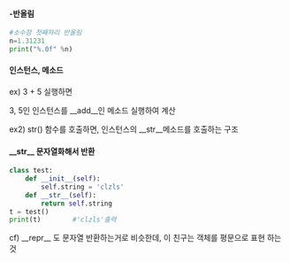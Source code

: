 #### -반올림

```python
#소수점 첫째자리 반올림
n=1.31231
print("%.0f" %n) 
```



#### 인스턴스, 메소드

ex) 3 + 5 실행하면

3, 5인 인스턴스를 \_\_add\_\_인 메소드 실행하여 계산

ex2) str() 함수를 호출하면, 인스턴스의 \_\_str\_\_메소드를 호출하는 구조



#### \_\_str\_\_ 문자열화해서 반환

```python
class test:
    def __init__(self):
        self.string = 'clzls'
    def __str__(self):
        return self.string
t = test()
print(t) 		#'clzls'출력
```



cf) \_\_repr\_\_ 도 문자열 반환하는거로 비슷한데, 이 친구는 객체를 평문으로 표현 하는 것